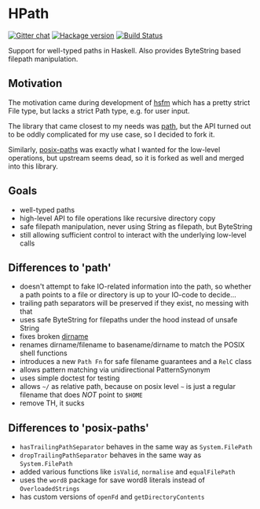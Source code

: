 # HPath

[![Gitter chat](https://badges.gitter.im/Join%20Chat.svg)](https://gitter.im/hasufell/hpath?utm_source=badge&utm_medium=badge&utm_campaign=pr-badge&utm_content=badge) [![Hackage version](https://img.shields.io/hackage/v/hpath.svg?label=Hackage)](https://hackage.haskell.org/package/hpath) [![Build Status](https://api.travis-ci.org/hasufell/hpath.png?branch=master)](http://travis-ci.org/hasufell/hpath)

Support for well-typed paths in Haskell. Also provides ByteString based filepath
manipulation.

## Motivation

The motivation came during development of
[hsfm](https://github.com/hasufell/hsfm)
which has a pretty strict File type, but lacks a strict Path type, e.g.
for user input.

The library that came closest to my needs was
[path](https://github.com/chrisdone/path),
but the API turned out to be oddly complicated for my use case, so I
decided to fork it.

Similarly, [posix-paths](https://github.com/JohnLato/posix-paths)
was exactly what I wanted for the low-level operations, but upstream seems dead,
so it is forked as well and merged into this library.

## Goals

* well-typed paths
* high-level API to file operations like recursive directory copy
* safe filepath manipulation, never using String as filepath, but ByteString
* still allowing sufficient control to interact with the underlying low-level calls

## Differences to 'path'

* doesn't attempt to fake IO-related information into the path, so whether a path points to a file or directory is up to your IO-code to decide...
* trailing path separators will be preserved if they exist, no messing with that
* uses safe ByteString for filepaths under the hood instead of unsafe String
* fixes broken [dirname](https://github.com/chrisdone/path/issues/18)
* renames dirname/filename to basename/dirname to match the POSIX shell functions
* introduces a new `Path Fn` for safe filename guarantees and a `RelC` class
* allows pattern matching via unidirectional PatternSynonym
* uses simple doctest for testing
* allows `~/` as relative path, because on posix level `~` is just a regular filename that does _NOT_ point to `$HOME`
* remove TH, it sucks

## Differences to 'posix-paths'

* `hasTrailingPathSeparator` behaves in the same way as `System.FilePath`
* `dropTrailingPathSeparator` behaves in the same way as `System.FilePath`
* added various functions like `isValid`, `normalise` and `equalFilePath`
* uses the `word8` package for save word8 literals instead of `OverloadedStrings`
* has custom versions of `openFd` and `getDirectoryContents`

